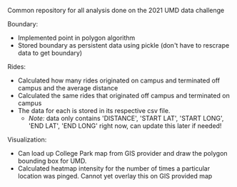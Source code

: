 Common repository for all analysis done on the 2021 UMD data challenge

Boundary:
- Implemented point in polygon algorithm
- Stored boundary as persistent data using pickle (don't have to rescrape data to get boundary)

Rides:
- Calculated how many rides originated on campus and terminated off campus and the average distance
- Calculated the same rides that originated off campus and terminated on campus
- The data for each is stored in its respective csv file. 
  - *Note:* data only contains 'DISTANCE', 'START LAT', 'START LONG', 'END LAT', 'END LONG' right now, can update this later if needed!

Visualization:
  - Can load up College Park map from GIS provider and draw the polygon bounding box for UMD. 
  - Calculated heatmap intensity for the number of times a particular location was pinged. Cannot yet overlay this on GIS provided map
